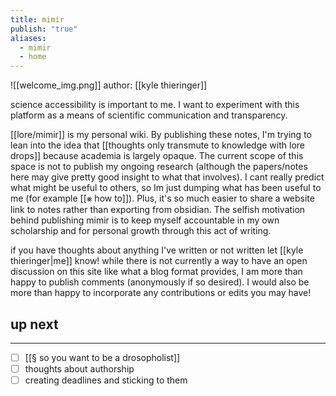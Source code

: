 ```yaml
---
title: mimir
publish: "true"
aliases:
  - mimir
  - home
---
```

![[welcome_img.png]]
author: [[kyle thieringer]]

science accessibility is important to me. I want to experiment with this platform as a means of scientific communication and transparency. 

[[lore/mimir]] is my personal wiki. By publishing these notes, I'm trying to lean into the idea that [[thoughts only transmute to knowledge with lore drops]] because academia is largely opaque. The current scope of this space is not to publish my ongoing research (although the papers/notes here may give pretty good insight to what that involves). I cant really predict what might be useful to others, so Im just dumping what has been useful to me (for example [[⨳ how to]]). Plus, it's so much easier to share a website link to notes rather than exporting from obsidian. The selfish motivation behind publishing mimir is to keep myself accountable in my own scholarship and for personal growth through this act of writing.

if you have thoughts about anything I've written or not written let [[kyle thieringer|me]] know! while there is not currently a way to have an open discussion on this site like what a blog format provides, I am more than happy to publish comments (anonymously if so desired). I would also be more than happy to incorporate any contributions or edits you may have!
## up next
---
- [ ] [[§ so you want to be a drosopholist]]
- [ ] thoughts about authorship
- [ ] creating deadlines and sticking to them